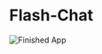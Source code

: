 
# Flash-Chat
![Finished App](https://github.com/londonappbrewery/Images/blob/master/Flash%20Chat.gif)

